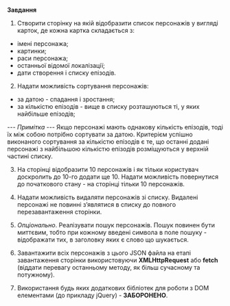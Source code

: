 **Завдання**

1. Створити сторінку на якій відобразити список персонажів у вигляді карток, де кожна картка складається з:

- імені персонажа;
- картинки;
- раси персонажа;
- останньої відомої локалізації;
- дати створення і списку епізодів.

2. Надати можливість сортування персонажів:

- за датою - спадання і зростання;
- за кількістю епізодів - вище в списку розташуються ті, у яких найбільше епізодів;

--- _Примітка_ --- Якщо персонажі мають однакову кількість епізодів, тоді їх між собою потрібно сортувати за датою. Критерієм успішно виконаного сортування за кількістю епізодів є те, що останні додані персонажі з найбільшою кількістю епізодів розміщуються у верхній частині списку.

3. На сторінці відобразити 10 персонажів і як тільки користувач доскролить до 10-го додати ще 10. Надати можливість повернутися до початкового стану - на сторінці тільки 10 персонажів.

4. Надати можливість видаляти персонажів зі списку. Видалені персонажі не повинні з’являтися в списку до повного перезавантаження сторінки.

5. _Опціонально_. Реалізувати пошук персонажів. Пошук повинен бути миттєвим, тобто при кожному введені символа в поле пошуку - відображати тих, в заголовку яких є слово що шукається.

6. Завантажити всіх персонажів з цього JSON файла на етапі завантаження сторінки використовуючи **XMLHttpRequest** або **fetch** (віддати перевагу останньому методу, як більш сучасному та потужному).

7. Використання будь яких додаткових бібліотек для роботи з DOM елементами (до прикладу jQuery) - **ЗАБОРОНЕНО**.
